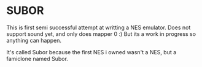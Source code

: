 
# SUBOR

This is first semi successful attempt at writting a NES emulator.
Does not support sound yet, and only does mapper 0 :)
But its a work in progress so anything can happen.

It's called Subor because the first NES i owned wasn't a NES,
 but a famiclone named Subor.
